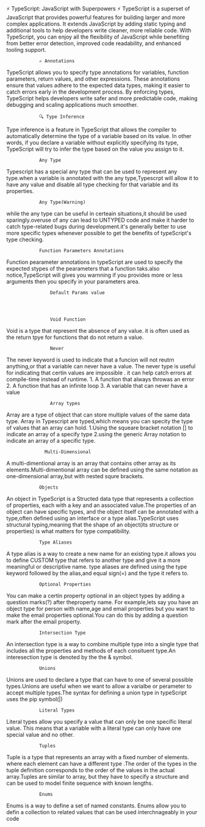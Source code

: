 ⚡ TypeScript: JavaScript with Superpowers ⚡
TypeScript is a superset of JavaScript that provides powerful features for building larger and more complex applications. It extends JavaScript by adding static typing and additional tools to help developers write cleaner, more reliable code. With TypeScript, you can enjoy all the flexibility of JavaScript while benefiting from better error detection, improved code readability, and enhanced tooling support.

                ✍️ Annotations

TypeScript allows you to specify type annotations for variables, function parameters, return values, and other expressions. These annotations ensure that values adhere to the expected data types, making it easier to catch errors early in the development process. By enforcing types, TypeScript helps developers write safer and more predictable code, making debugging and scaling applications much smoother.

                🔍 Type Inference

Type inference is a feature in TypeScript that allows the compiler to automatically determine the type of a variable based on its value. In other words, if you declare a variable without explicitly specifying its type, TypeScript will try to infer the type based on the value you assign to it.

                Any Type

Typescript has a special any type that can be used to represent any type.when a variable is annotated with the any type,Typescrpt will allow it to have any value and disable all type checking for that variable and its properties.

                Any Type(Warning)

while the any type can be useful in certeain situations,it should be used sparingly.overuse of any can lead to UNTYPED code and make it harder to catch type-related bugs during development.it's generally better to use more specific types whenever possible to get the benefits of typeScript's type checking.

                Function Parameters Annotations

Function pearameter annotations in typeScript are used to specify the expected stypes of the pearameters that a function taks.also notice,TypeScript will gives you warnning if you provides more or less arguments then you specify in your parameters area.

                    Default Params value




                    Void Function

Void is a type that represent the absence of any value. it is often used as the return tpye for functions that do not return a value.

                    Never

The never keyword is used to indicate that a funcion will not reutrn anything,or that a variable can never have a value. The never type is useful for indicating that certin values are impossible . it can help catch errors at compile-time instead of runtime. 1. A function that always throwas an error 2. A function that has an infinite loop 3. A variable that can never have a value

                    Array types

Array are a type of object that can store multiple values of the same data type. Array in Typescript are typed,which means you can specity the type of values that an array can hold.
1.Using the squeare bracket notation [] to indicate an array of a specify type
2.using the generic Array<type> notation to indicate an array of a specific type.

                  Multi-Dimensional

A multi-dimentional array is an array that contains other array as its elements.Multi-dimentional array can be defined using the same notation as one-dimensional array,but with nested squre brackets.

                Objects

An object in TypeScript is a Structed data type that represents a collection of properties, each with a key and an associated value.The properties of an object can have specific types, and the object itself can be annotated with a type,often defined using an interface or a type alias.TypeScript uses structural typing,meaning that the shape of an object(its structure or properties) is what matters for type compatibility.

                Type Aliases

A type alias is a way to create a new name for an existing type.it allows you to define CUSTOM type that refers to another type and give it a more meaningful or descriptive name.
type aliases are defined using the type keyword followed by the alias,and equal sign(=) and the type it refers to.

                Optional Properties

You can make a certin property optional in an object types by adding a question marks(?) after theproperty name.
For example,lets say you have an object type for person with name,age and email properties but you want to make the email properties optional.You can do this by adding a question mark after the email property.

                Intersection Type

An intersection type is a way to combine multiple type into a single type that includes all the properties and methods of each consituent type.An interesection type is denoted by the the & symbol.

                Unions

Unions are used to declare a type that can have to one of several possible types.Unions are useful when we want to allow a varialbe or perameter to accept multiple types.The syntax for defining a union type in typeScript uses the pip symbol(|)

                Literal Types

Literal types allow you specify a value that can only be one specific literal value. This means that a variable with a literal type can only have one special value and no other.

                Tuples

Tuple is a type that represents an array with a fixed number of elements. where each element can have a different type .The order of the types in the tuple definition corresponds to the order of the values in the actual array.Tuples are similar to array, but they have to specify a  structure and can be used to model finite sequence with known lengths.


                Enums

Enums is a way to define a set of named constants. Enums allow you to defin a collection to related values that can be used interchnageably in your code